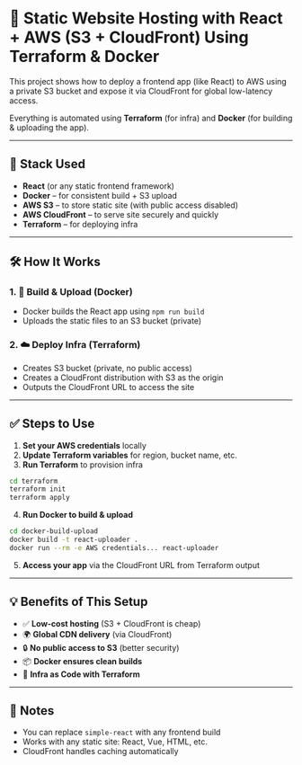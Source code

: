 # 🚀 Static Website Hosting with React + AWS (S3 + CloudFront) Using Terraform & Docker

This project shows how to deploy a frontend app (like React) to AWS using a private S3 bucket and expose it via CloudFront for global low-latency access.

Everything is automated using **Terraform** (for infra) and **Docker** (for building & uploading the app).

---

## 🔧 Stack Used

- **React** (or any static frontend framework)
- **Docker** – for consistent build + S3 upload
- **AWS S3** – to store static site (with public access disabled)
- **AWS CloudFront** – to serve site securely and quickly
- **Terraform** – for deploying infra

---

## 🛠️ How It Works

### 1. 🐳 Build & Upload (Docker)

- Docker builds the React app using `npm run build`
- Uploads the static files to an S3 bucket (private)

### 2. ☁️ Deploy Infra (Terraform)

- Creates S3 bucket (private, no public access)
- Creates a CloudFront distribution with S3 as the origin
- Outputs the CloudFront URL to access the site


---

## ✅ Steps to Use

1. **Set your AWS credentials** locally  
2. **Update Terraform variables** for region, bucket name, etc.
3. **Run Terraform** to provision infra

```bash
cd terraform
terraform init
terraform apply
````

4. **Run Docker to build & upload**

```bash
cd docker-build-upload
docker build -t react-uploader .
docker run --rm -e AWS credentials... react-uploader
```

5. **Access your app** via the CloudFront URL from Terraform output

---

## 💡 Benefits of This Setup

* ✅ **Low-cost hosting** (S3 + CloudFront is cheap)
* 🌍 **Global CDN delivery** (via CloudFront)
* 🔒 **No public access to S3** (better security)
* 📦 **Docker ensures clean builds**
* 🧱 **Infra as Code with Terraform**

---

## 📌 Notes

* You can replace `simple-react` with any frontend build
* Works with any static site: React, Vue, HTML, etc.
* CloudFront handles caching automatically
